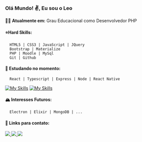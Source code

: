 ### Olá Mundo! :v:, Eu sou o Leo

:man_technologist: **Atualmente em:** 
Grau Educacional como Desenvolvedor PHP

#### ⭐Hard Skills:
      HTML5 | CSS3 | JavaScript | JQuery
      Bootstrap | Materialize
      PHP | Moodle | MySql
      Git | Github

#### 🚀 Estudando no momento: 
      React | Typescript | Express | Node | React Native
  [![My Skills](https://skills.thijs.gg/icons?i=java,kotlin,nodejs,figma&theme=light)](https://skills.thijs.gg)
  [![My Skills](https://skills.thijs.gg/icons?i=java,kotlin,nodejs,figma&theme=dark)](https://skills.thijs.gg)

#### 🏔️ Interesses Futuros:
      Electron | Elixir | MongoDB | ...

#### :link: Links para contato:

<p align="left">
  <a href="https://www.instagram.com/leonardoanthony.dev/" alt="Instagram">
    <img src="https://img.shields.io/badge/Instagram-8a2be2.svg?style=for-the-badge&logo=Instagram&logoColor=white"/>
  </a>          
  
  <a href="https://www.linkedin.com/in/leonardoanthony-dev/" alt="Linkedin">
    <img src="https://img.shields.io/badge/linkedin-8a2be2.svg?style=for-the-badge&logo=linkedin&logoColor=white"/>
  </a>
  
  <a href="mailto:leonardoanthony.dev@gmail.com" alt="Email">
    <img src="https://img.shields.io/badge/Gmail-8a2be2?style=for-the-badge&logo=gmail&logoColor=white"/>
  </a>
</p>